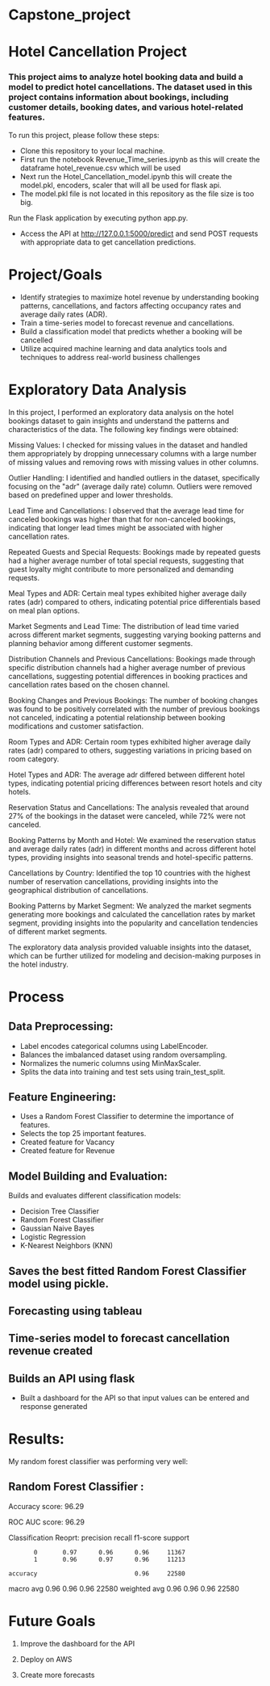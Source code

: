 # Capstone_project

# Hotel Cancellation Project
### This project aims to analyze hotel booking data and build a model to predict hotel cancellations. The dataset used in this project contains information about bookings, including customer details, booking dates, and various hotel-related features.


To run this project, please follow these steps:

- Clone this repository to your local machine.
- First run the notebook Revenue_Time_series.ipynb as this will create the dataframe hotel_revenue.csv which will be used 
- Next run the Hotel_Cancellation_model.ipynb this will create the model.pkl, encoders, scaler that will all be used for flask api. 
- The model.pkl file is not located in this repository as the file size is too big.

Run the Flask application by executing python app.py.

- Access the API at http://127.0.0.1:5000/predict and send POST requests with appropriate data to get cancellation predictions.

# Project/Goals
- Identify strategies to maximize hotel revenue by understanding booking patterns, cancellations, and factors affecting occupancy rates and average daily rates (ADR).
- Train a time-series model to forecast revenue and cancellations.
- Build a classification model that predicts whether a booking will be cancelled
- Utilize acquired machine learning and data analytics tools and techniques to address real-world business challenges


# Exploratory Data Analysis

In this project, I performed an exploratory data analysis on the hotel bookings dataset to gain insights and understand the patterns and characteristics of the data. The following key findings were obtained:

Missing Values: I checked for missing values in the dataset and handled them appropriately by dropping unnecessary columns with a large number of missing values and removing rows with missing values in other columns.


Outlier Handling: I identified and handled outliers in the dataset, specifically focusing on the "adr" (average daily rate) column. Outliers were removed based on predefined upper and lower thresholds.

Lead Time and Cancellations: I observed that the average lead time for canceled bookings was higher than that for non-canceled bookings, indicating that longer lead times might be associated with higher cancellation rates.

Repeated Guests and Special Requests: Bookings made by repeated guests had a higher average number of total special requests, suggesting that guest loyalty might contribute to more personalized and demanding requests.

Meal Types and ADR: Certain meal types exhibited higher average daily rates (adr) compared to others, indicating potential price differentials based on meal plan options.

Market Segments and Lead Time: The distribution of lead time varied across different market segments, suggesting varying booking patterns and planning behavior among different customer segments.

Distribution Channels and Previous Cancellations: Bookings made through specific distribution channels had a higher average number of previous cancellations, suggesting potential differences in booking practices and cancellation rates based on the chosen channel.

Booking Changes and Previous Bookings: The number of booking changes was found to be positively correlated with the number of previous bookings not canceled, indicating a potential relationship between booking modifications and customer satisfaction.

Room Types and ADR: Certain room types exhibited higher average daily rates (adr) compared to others, suggesting variations in pricing based on room category.

Hotel Types and ADR: The average adr differed between different hotel types, indicating potential pricing differences between resort hotels and city hotels.

Reservation Status and Cancellations: The analysis revealed that around 27% of the bookings in the dataset were canceled, while 72% were not canceled.

Booking Patterns by Month and Hotel: We examined the reservation status and average daily rates (adr) in different months and across different hotel types, providing insights into seasonal trends and hotel-specific patterns.

Cancellations by Country: Identified the top 10 countries with the highest number of reservation cancellations, providing insights into the geographical distribution of cancellations.

Booking Patterns by Market Segment: We analyzed the market segments generating more bookings and calculated the cancellation rates by market segment, providing insights into the popularity and cancellation tendencies of different market segments.

The exploratory data analysis provided valuable insights into the dataset, which can be further utilized for modeling and decision-making purposes in the hotel industry.


# Process

## Data Preprocessing:

- Label encodes categorical columns using LabelEncoder.
- Balances the imbalanced dataset using random oversampling.
- Normalizes the numeric columns using MinMaxScaler.
- Splits the data into training and test sets using train_test_split.

## Feature Engineering:

- Uses a Random Forest Classifier to determine the importance of features.
- Selects the top 25 important features.
- Created feature for Vacancy 
- Created feature for Revenue

## Model Building and Evaluation:

Builds and evaluates different classification models:
- Decision Tree Classifier
- Random Forest Classifier
- Gaussian Naive Bayes
- Logistic Regression
- K-Nearest Neighbors (KNN)

## Saves the best fitted Random Forest Classifier model using pickle.

## Forecasting using tableau 

## Time-series model to forecast cancellation revenue created


## Builds an API using flask 
- Built a dashboard for the API so that input values can be entered and response generated

# Results: 

My random forest classifier was performing very well:

Random Forest Classifier : 
 --------------------------------------------------
Accuracy score: 96.29

ROC AUC score: 96.29

Classification Reoprt:
               precision    recall  f1-score   support

           0       0.97      0.96      0.96     11367
           1       0.96      0.97      0.96     11213

    accuracy                           0.96     22580
   macro avg       0.96      0.96      0.96     22580
weighted avg       0.96      0.96      0.96     22580


# Future Goals

1) Improve the dashboard for the API

2) Deploy on AWS

3) Create more forecasts


